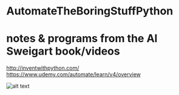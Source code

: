 # AutomateTheBoringStuffPython
# notes & programs from the Al Sweigart book/videos 
http://inventwithpython.com/
https://www.udemy.com/automate/learn/v4/overview 


![alt text](http://inventwithpython.com/images/cover_automate_thumb.png)